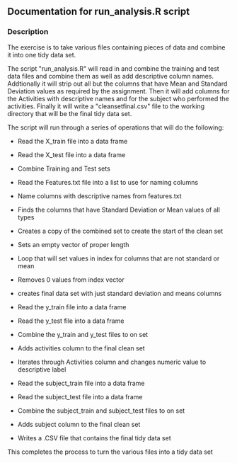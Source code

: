 ## Documentation for run_analysis.R script

### Description

The exercise is to take various files containing pieces of data and combine it into one tidy data set.

The script "run_analysis.R" will read in and combine the training and test data files and combine them as well as add descriptive column names. 
Addtionally it will strip out all but the columns that have Mean and Standard Deviation values as required by the assignment. 
Then it will add columns for the Activities with descriptive names and for the subject who performed the activities. 
Finally it will write a "cleansetfinal.csv" file to the working directory that will be the final tidy data set.

The script will run through a series of operations that will do the following:

* Read the X_train file into a data frame

* Read the X_test file into a data frame

* Combine Training and Test sets

* Read the Features.txt file into a list to use for naming columns

* Name columns with descriptive names from features.txt

* Finds the columns that have Standard Deviation or Mean values of all types

* Creates a copy of the combined set to create the start of the clean set

* Sets an empty vector of proper length

* Loop that will set values in index for columns that are not standard or mean

* Removes 0 values from index vector

* creates final data set with just standard deviation and means columns

* Read the y_train file into a data frame

* Read the y_test file into a data frame

* Combine the y_train and y_test files to on set

* Adds activities column to the final clean set

* Iterates through Activities column and changes numeric value to descriptive label

* Read the subject_train file into a data frame

* Read the subject_test file into a data frame

* Combine the subject_train and subject_test files to on set

* Adds subject column to the final clean set

* Writes a .CSV file that contains the final tidy data set

This completes the process to turn the various files into a tidy data set